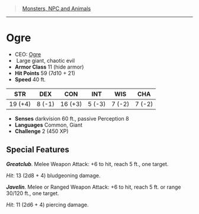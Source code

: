 ﻿---
!Monster
Family: MonsterVO
Type: giant
Size: Large
Alignment: chaotic evil
ArmorClass: 11 (hide armor)
HitPoints: 59 (7d10 + 21)
Speed: 40 ft.
Strength: 19 (+4)
Dexterity: ' 8 (-1)'
Constitution: 16 (+3)
Intelligence: ' 5 (-3)'
Wisdom: ' 7 (-2)'
Charisma: ' 7 (-2)'
Senses: darkvision 60 ft., passive Perception 8
Languages: Common, Giant
Challenge: 2 (450 XP)
Id: monsters_vo.md#ogre
ParentLink: monsters_vo.md#monsters-npc-and-animals
Name: Ogre
ParentName: Monsters, NPC and Animals
NameLevel: 1
AltName: '[Ogre](hd_monsters_ogre.md)'
Attributes: {}
---
> [Monsters, NPC and Animals](srd_monsters.md)

---

# Ogre

- CEO: [Ogre](hd_monsters_ogre.md)
-  Large giant, chaotic evil
- **Armor Class** 11 (hide armor)
- **Hit Points** 59 (7d10 + 21)
- **Speed** 40 ft.

|STR|DEX|CON|INT|WIS|CHA|
|---|---|---|---|---|---|
|19 (+4)| 8 (-1)|16 (+3)| 5 (-3)| 7 (-2)| 7 (-2)|

- **Senses** darkvision 60 ft., passive Perception 8
- **Languages** Common, Giant
- **Challenge** 2 (450 XP)

## Special Features

**_Greatclub_**. Melee Weapon Attack: +6 to hit, reach 5 ft., one target.

_Hit_: 13 (2d8 + 4) bludgeoning damage.

**_Javelin_**. Melee or Ranged Weapon Attack: +6 to hit, reach 5 ft. or range 30/120 ft., one target.

_Hit_: 11 (2d6 + 4) piercing damage.

